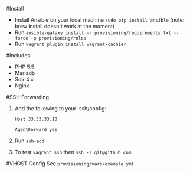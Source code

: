 #Install

- Install Ansible on your local machine `sudo pip install ansible` (note: brew install doesn't work at the moment)
- Run `ansible-galaxy install -r provisioning/requirements.txt --force -p provisioning/roles`
- Run `vagrant plugin install vagrant-cachier`

#Includes
- PHP 5.5
- Mariadb
- Solr 4.x
- Nginx

#SSH Forwarding

1. Add the following to your .ssh/config:

    `Host 33.33.33.10`

    `AgentForward yes`

2. Run `ssh-add`
3. To test `vagrant ssh` then `ssh -T git@github.com`

#VHOST Config
See `provisioning/vars/example.yml`

